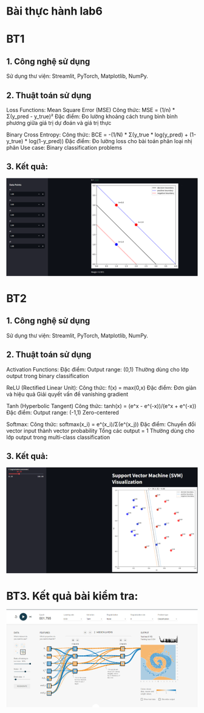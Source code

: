 # Bài thực hành lab6
# BT1
## 1. Công nghệ sử dụng
Sử dụng thư viện: Streamlit, PyTorch, Matplotlib, NumPy.


## 2. Thuật toán sử dụng
Loss Functions: Mean Square Error (MSE)
Công thức: MSE = (1/n) * Σ(y_pred - y_true)²
Đặc điểm: Đo lường khoảng cách trung bình bình phương giữa giá trị dự đoán và giá trị thực


Binary Cross Entropy:
Công thức: BCE = -(1/N) * Σ(y_true * log(y_pred) + (1-y_true) * log(1-y_pred))
Đặc điểm: Đo lường loss cho bài toán phân loại nhị phân
Use case: Binary classification problems

## 3. Kết quả:
<p align="center">
    <img src="https://github.com/SaikySu/Machine-Learning-VLU-241/blob/main/Lab%205/img/image.png">
</p>

# BT2
## 1. Công nghệ sử dụng
Sử dụng thư viện: Streamlit, PyTorch, Matplotlib, NumPy.


## 2. Thuật toán sử dụng
Activation Functions:
Đặc điểm:
Output range: (0,1)
Thường dùng cho lớp output trong binary classification

ReLU (Rectified Linear Unit):
Công thức: f(x) = max(0,x)
Đặc điểm:
Đơn giản và hiệu quả
Giải quyết vấn đề vanishing gradient

Tanh (Hyperbolic Tangent)
Công thức: tanh(x) = (e^x - e^(-x))/(e^x + e^(-x))
Đặc điểm:
Output range: (-1,1)
Zero-centered

Softmax:
Công thức: softmax(x_i) = e^(x_i)/Σ(e^(x_j))
Đặc điểm:
Chuyển đổi vector input thành vector probability
Tổng các output = 1
Thường dùng cho lớp output trong multi-class classification

## 3. Kết quả:
<p align="center">
    <img src="https://github.com/SaikySu/Machine-Learning-VLU-241/blob/main/Lab%205/img/image_2.png">
</p>

# BT3. Kết quả bài kiểm tra:
<p align="center">
    <img src="https://github.com/SaikySu/Machine-Learning-VLU-241/blob/main/Lab%205/img/image_3.png?raw=true">
</p>
